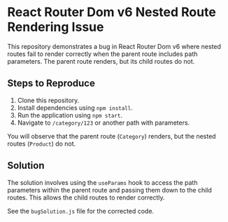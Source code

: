 # React Router Dom v6 Nested Route Rendering Issue

This repository demonstrates a bug in React Router Dom v6 where nested routes fail to render correctly when the parent route includes path parameters. The parent route renders, but its child routes do not.

## Steps to Reproduce

1. Clone this repository.
2. Install dependencies using `npm install`.
3. Run the application using `npm start`.
4. Navigate to `/category/123` or another path with parameters.

You will observe that the parent route (`Category`) renders, but the nested routes (`Product`) do not.

## Solution

The solution involves using the `useParams` hook to access the path parameters within the parent route and passing them down to the child routes. This allows the child routes to render correctly.

See the `bugSolution.js` file for the corrected code.
